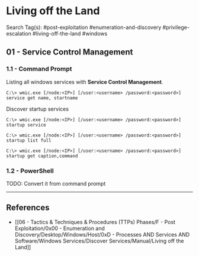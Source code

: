 # Living off the Land

Search Tag(s): #post-exploitation #enumeration-and-discovery #privilege-escalation #living-off-the-land #windows

## 01 - Service Control Management

### 1.1 - Command Prompt

Listing all windows services with **Service Control Management**.

```
C:\> wmic.exe [/node:<IP>] [/user:<username> /password:<password>] service get name, startname
```

Discover startup services

```
C:\> wmic.exe [/node:<IP>] [/user:<username> /password:<password>] startup service

C:\> wmic.exe [/node:<IP>] [/user:<username> /password:<password>] startup list full

C:\> wmic.exe [/node:<IP>] [/user:<username> /password:<password>] startup get caption,command
```

### 1.2 - PowerShell

TODO: Convert it from command prompt

---
## References

- [[06 - Tactics & Techniques & Procedures (TTPs) Phases/F - Post Exploitation/0x00 - Enumeration and Discovery/Desktop/Windows/Host/0xD - Processes AND Services AND Software/Windows Services/Discover Services/Manual/Living off the Land]]